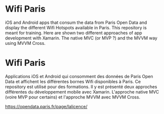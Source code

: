 # Wifi Paris
iOS and Android apps that consum the data from Paris Open Data and display the different Wifi Hotspots available in Paris.
This repository is meant for training.
Here are shown two different approaches of app development with Xamarin.
The native MVC (or MVP ?) and the MVVM way using MVVM Cross.

# Wifi Paris
Applications iOS et Android qui consomment des données de Paris Open Data et affichent les différentes bornes Wifi disponibles à Paris.
Ce repository est utilisé pour des formations.
Il y est présenté deux approches différentes du développement mobile avec Xamarin.
L'approche native MVC (voire MVP pour certains) et l'approche MVVM avec MVVM Cross.


https://opendata.paris.fr/page/lalicence/
